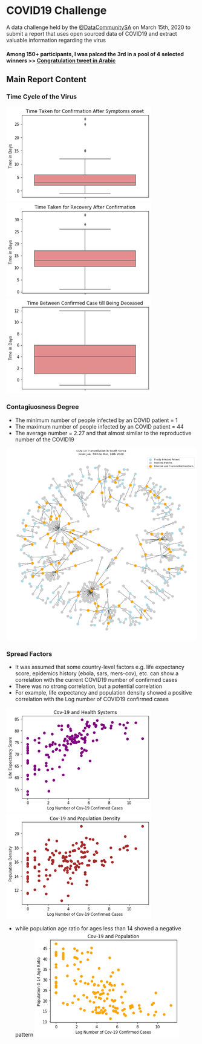 # COVID19 Challenge
A data challenge held by the [@DataCommunitySA](https://twitter.com/DataCommunitySA) on March 15th, 2020 to submit a report that uses open sourced data of COVID19 and extract valuable information regarding the virus
#### Among 150+ participants, I was palced the 3rd in a pool of 4 selected winners >>  [Congratulation tweet in Arabic](https://twitter.com/DataCommunitySA/status/1249400618676076552?s=20)

## Main Report Content
### Time Cycle of the Virus
![](/images/time_diff_onset_confirmed.png) ![](images/time_diff_conf_recov.png) ![](images/time_diff_conf_dead.png)

### Contagiuosness Degree
* The minimum number of people infected by an COVID patient = 1
* The maximum number of people infected by an COVID patient = 44
* The average number = 2.27 and that almost similar to the reproductive number of the COVID19 
<img src="images/virus%20spread%20graph.png" width="600">

### Spread Factors
* It was assumed that some country-level factors e.g. life expectancy score, epidemics history (ebola, sars, mers-cov), etc. can show a correlation with the current COVID19 number of confirmed cases
* There was no strong correlation, but a potential correlation
* For example, life expectancy and population density showed a positive correlation with the Log number of COVID19 confirmed cases

![](/images/life_exp_confirmed_final.png) ![](/images/pop_den_conf_final.png)

* while population age ratio for ages less than 14 showed a negative pattern
![](/images/between_0-14_confirmed_final.png)
